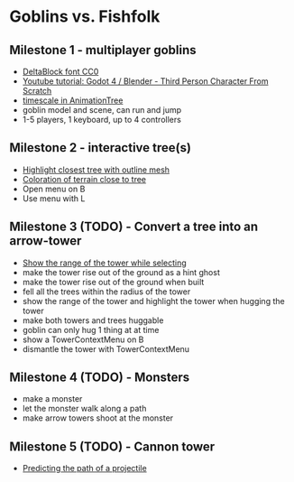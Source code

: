 # Goblins vs. Fishfolk

## Milestone 1 - multiplayer goblins

- [DeltaBlock font CC0](https://www.fontspace.com/delta-block-font-f108775)
- [Youtube tutorial: Godot 4 / Blender - Third Person Character From Scratch](https://youtu.be/VasHZZyPpYU?si=uVCYltNUYqa3C8hG)
- [timescale in AnimationTree](https://github.com/godotengine/godot-proposals/issues/463#issuecomment-585551999)
- goblin model and scene, can run and jump
- 1-5 players, 1 keyboard, up to 4 controllers

## Milestone 2 - interactive tree(s)

- [Highlight closest tree with outline mesh](https://www.reddit.com/r/godot/comments/16ulxqs/does_anybody_knows_how_this_3d_model_outline_is/)
- [Coloration of terrain close to tree](https://www.reddit.com/r/godot/comments/gok070/need_help_getting_world_coordinates_in_shader/)
- Open menu on B
- Use menu with L

## Milestone 3 (TODO) - Convert a tree into an arrow-tower
- [Show the range of the tower while selecting](https://godotshaders.com/shader/sdf-range-rings-3d/)
- make the tower rise out of the ground as a hint ghost
- make the tower rise out of the ground when built
- fell all the trees within the radius of the tower
- show the range of the tower and highlight the tower when hugging the tower
- make both towers and trees huggable
- goblin can only hug 1 thing at at time
- show a TowerContextMenu on B
- dismantle the tower with TowerContextMenu

## Milestone 4 (TODO) - Monsters
- make a monster
- let the monster walk along a path
- make arrow towers shoot at the monster


## Milestone 5 (TODO) - Cannon tower
- [Predicting the path of a projectile](https://forum.godotengine.org/t/predict-the-path-of-a-projectile/23554)
